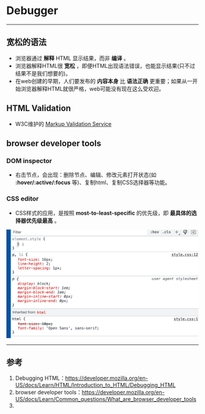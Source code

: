 # Debugger

---

## 宽松的语法

- 浏览器通过 **解释** HTML 显示结果，而非 **编译** 。
- 浏览器解释HTML很 **宽松** ，即便HTML出现语法错误，也能显示结果(只不过结果不是我们想要的)。
- 在web创建的早期，人们要发布的 **内容本身** 比 **语法正确** 更重要；如果从一开始浏览器解释HTML就很严格，web可能没有现在这么受欢迎。



## HTML Validation

- W3C维护的  [Markup Validation Service](https://validator.w3.org/)



## browser developer tools

### DOM inspector

- 右击节点，会出现：删除节点、编辑、修改元素打开状态(如 **:hover/:active/:focus** 等)、复制html、复制CSS选择器等功能。

### CSS editor

- CSS样式的应用，是按照 **most-to-least-specific** 的优先级，即 **最具体的选择器优先级最高** 。

![image-20221127214807081](Debugger/image-20221127214807081.png)











---

## 参考

1. Debugging HTML：https://developer.mozilla.org/en-US/docs/Learn/HTML/Introduction_to_HTML/Debugging_HTML
2. browser developer tools：https://developer.mozilla.org/en-US/docs/Learn/Common_questions/What_are_browser_developer_tools
3. 
